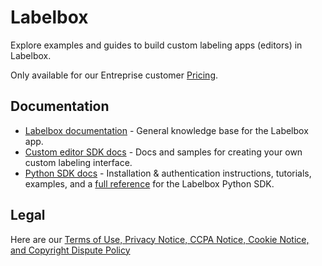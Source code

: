 # Labelbox
Explore examples and guides to build custom labeling apps (editors) in Labelbox.

Only available for our Entreprise customer [Pricing](https://labelbox.com/pricing/).


## Documentation
* [Labelbox documentation](https://docs.labelbox.com/) - General knowledge base for the Labelbox app.
* [Custom editor SDK docs](https://github.com/Labelbox/labelbox/tree/master/custom-interfaces) - Docs and samples for creating your own custom labeling interface.
* [Python SDK docs](https://docs.labelbox.com/reference/installation-authentication) - Installation & authentication instructions, tutorials, examples, and a [full reference](https://labelbox-python.readthedocs.io/en/latest/) for the Labelbox Python SDK.

## Legal
Here are our [Terms of Use, Privacy Notice, CCPA Notice, Cookie Notice, and Copyright Dispute Policy](https://docs.labelbox.com/en/legal)
